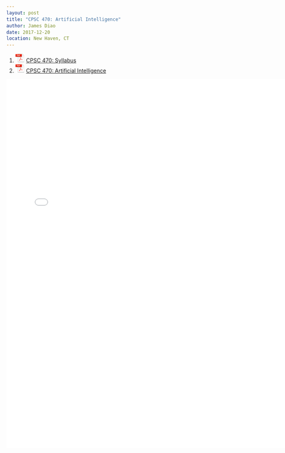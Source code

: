 ```yaml
---
layout: post
title: "CPSC 470: Artificial Intelligence"
author: James Diao
date: 2017-12-20
location: New Haven, CT
---
```


1. ![PDF Icon](/img/pdf-icon-sm.png) [CPSC 470: Syllabus](/PDF/Syllabi/CPSC470.pdf)  
2. ![PDF Icon](/img/pdf-icon-sm.png) [CPSC 470: Artificial Intelligence](/PDF/Course_Notes/CPSC470.pdf) 


<embed src="/PDF/Course_Notes/CPSC470.pdf" width="750" height="970" type='application/pdf'>